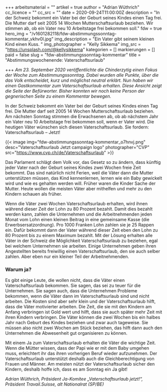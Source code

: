 +++
arbeitsmaterial = ""
artikel = true
author = "Adrian Wüthrich"
cc_licence = ""
cc_src = ""
date = 2020-09-24T11:00:00Z
description = "In der Schweiz bekommt ein Vater bei der Geburt seines Kindes einen Tag frei. Die Mutter darf seit 2005 14 Wochen Mutterschaftsurlaub beziehen. Wir stimmen ab, ob ein Vater neu 10 Arbeitstage frei bekommen soll."
fdw = true
hero_img = "/v1601282118/fdw-abstimmungssonntag-kommentar_vkhv0l.jpg"
img_description = "Ein Vater gibt seinem kleinen Kind einen Kuss. "
img_photographer = "Kelly Sikkema"
img_src = "https://unsplash.com/@kellysikkema"
kategorien = []
markierungen = []
paid = false
slug = "fdw-abstimmungssonntag-kommentar"
title = "Abstimmungswochenende: Vaterschaftsurlaub"

+++
_Am 23. September 2020 veröffentlichte die Chinderzytig einen Fokus der Woche zum Abstimmungssonntag. Dabei wurden alle Punkte, über die das Volk entscheidet, kurz und möglichst neutral erklärt. Nun haben wir einen Gastkommentar zum Vaterschaftsurlaub erhalten. Diese Ansicht zeigt die Seite der Befürworter. Bisher konnten wir noch keine Person der gegnerischen Seite zu einem Kommentar bewegen._

In der Schweiz bekommt ein Vater bei der Geburt seines Kindes einen Tag frei. Die Mutter darf seit 2005 14 Wochen Mutterschaftsurlaub beziehen. Am nächsten Sonntag stimmen die Erwachsenen ab, ob ab nächstem Jahr ein Vater neu 10 Arbeitstage frei bekommen soll, wenn er Vater wird. Die heutigen Väter wünschen sich diesen Vaterschaftsurlaub. Sie fordern: Vaterschaftsurlaub – Jetzt!

{{< image img="fdw-abstimmungssonntag-kommentar_o7hnvj.png" desc="Vaterschaftsurlaub Jetzt campaign logo" photographer="CVP" src="https://www.cvp.ch/de/Vaterschaftsurlaub" >}}

Das Parlament schlägt dem Volk vor, das Gesetz so zu ändern, dass künftig jeder Vater nach der Geburt seines Kindes zwei Wochen freie Zeit bekommt. Das sind natürlich nicht Ferien, weil die Väter dann die Mutter unterstützen müssen, das Kind kennenlernen, lernen wie ein Baby gewickelt wird und wie es gehalten werden will. Früher waren die Kinder Sache der Mutter. Heute wollen die meisten Väter aber mithelfen und mehr zu den Kindern schauen als früher.

Wenn die Väter zwei Wochen Vaterschaftsurlaub erhalten, wird ihnen während dieser Zeit der Lohn zu 80 Prozent bezahlt. Damit dies bezahlt werden kann, zahlen die Unternehmen und die Arbeitnehmenden jeden Monat vom Lohn einen kleinen Beitrag in eine gemeinsame Kasse (die Erwerbsersatzordnung). Pro 1000 Franken Lohn zahlen sie je 25 Rappen ein. Dafür bekommt dann der Vater während dieser Zeit eben den Lohn zu 80 Prozent bis zu einem Maximum bezahlt. Mit der Lösung erhalten alle Väter in der Schweiz die Möglichkeit Vaterschaftsurlaub zu beziehen, egal bei welchem Unternehmen sie arbeiten. Einige Unternehmen geben ihren Angestellten bereits freiwillig einen Vaterschaftsurlaub, den sie auch selber zahlen. Aber eben nur ein kleiner Teil der Arbeitnehmenden.

### Warum ja?

Es gibt einige Leute, die wollen nicht, dass die Väter einen Vaterschaftsurlaub bekommen. Sie sagen, das sei zu teuer für die Unternehmen. Sie sagen auch, dass die Unternehmen Probleme bekommen, wenn die Väter dann im Vaterschaftsurlaub sind und nicht arbeiten. Die Kosten sind aber sehr klein und der Vaterschaftsurlaub hilft, dass die Väter motivierter arbeiten. Die Zeit, die sie mit den Kindern am Anfang verbringen ist Gold wert und hilft, dass sie auch später mehr Zeit mit ihren Kindern verbringen. Die Väter können die zwei Wochen bis ein halbes Jahr nach Geburt des Kindes beziehen und zwar auch tageweise. Sie müssen also nicht zwei Wochen am Stück beziehen, das hilft dann auch den Unternehmen die Abwesenheit gut organisieren zu können.

Mit einem Ja zum Vaterschaftsurlaub erhalten die Väter die wichtige Zeit. Wenn die Mütter wissen, dass der Papi wie er mit dem Baby umgehen muss, erleichtert ihr das ihren vorherigen Beruf wieder aufzunehmen. Der Vaterschaftsurlaub unterstützt deshalb auch die Gleichberechtigung von Frauen und Männer. Am meisten nützt der Vaterschaftsurlaub sicher den Kindern, deshalb hoffe ich, dass es am Sonntag ein Ja gibt!

_Adrian Wüthrich, Präsident Ja-Komitee „Vaterschaftsurlaub jetzt!“, Präsident Travail.Suisse, alt Nationalrat (SP/BE)_